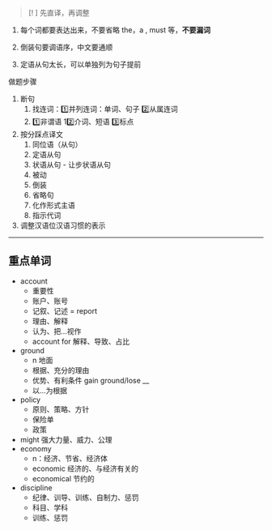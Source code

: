 > [! ] 先直译，再调整

1. 每个词都要表达出来，不要省略 the，a , must 等，**不要漏词**

2. 倒装句要调语序，中文要通顺

3. 定语从句太长，可以单独列为句子提前

做题步骤
1. 断句
	1. 找连词：1️⃣并列连词：单词、句子 2️⃣从属连词
	2. 1️⃣非谓语 1️2️⃣介词、短语 3️⃣标点
2. 按分踩点译文
	1. 同位语（从句）
	2. 定语从句
	3. 状语从句 - 让步状语从句
	4. 被动
	5. 倒装
	6. 省略句
	7. 化作形式主语
	8. 指示代词
3. 调整汉语位汉语习惯的表示


---

## 重点单词

- account
	- 重要性
	- 账户、账号
	- 记叙、记述 = report
	- 理由、解释
	- 认为、把…视作
	- account for 解释、导致、占比
- ground
	- n 地面
	- 根据、充分的理由
	- 优势、有利条件 gain ground/lose __
	- 以…为根据
- policy
	- 原则、策略、方针
	- 保险单
	- 政策
- might 强大力量、威力、公理
- economy
	- n：经济、节省、经济体
	- economic 经济的、与经济有关的
	- economical 节约的
- discipline
	- 纪律、训导、训练、自制力、惩罚
	- 科目、学科
	- 训练、惩罚